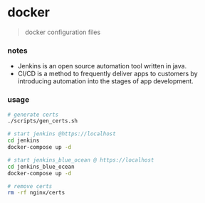 # docker
> docker configuration files

### notes

  - Jenkins is an open source automation tool written in java.
  - CI/CD is a method to frequently deliver apps to customers by introducing automation into the stages of app development.

### usage

```sh
# generate certs
./scripts/gen_certs.sh

# start jenkins @https://localhost
cd jenkins
docker-compose up -d

# start jenkins_blue_ocean @ https://localhost
cd jenkins_blue_ocean
docker-compose up -d

# remove certs
rm -rf nginx/certs
```